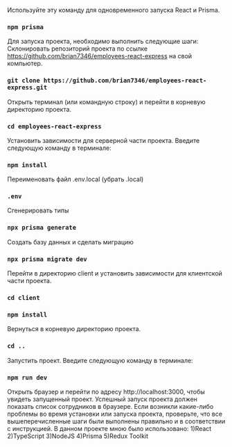 Используйте эту команду для одновременного запуска React и Prisma.
### `npm prisma`
Для запуска проекта, необходимо выполнить следующие шаги:
Склонировать репозиторий проекта по ссылке https://github.com/brian7346/employees-react-express на свой компьютер.
### `git clone https://github.com/brian7346/employees-react-express.git`
Открыть терминал (или командную строку) и перейти в корневую директорию проекта.
### `cd employees-react-express`
Установить зависимости для серверной части проекта. Введите следующую команду в терминале:
### `npm install`
Переименовать файл .env.local (убрать .local)
### `.env`
Сгенерировать типы
### `npx prisma generate`
Создать базу данных и сделать миграцию
### `npx prisma migrate dev`
Перейти в директорию client и установить зависимости для клиентской части проекта.
### `cd client`
### `npm install`
Вернуться в корневую директорию проекта.
### `cd ..`
Запустить проект. Введите следующую команду в терминале:
### `npm run dev`
Открыть браузер и перейти по адресу http://localhost:3000, чтобы увидеть запущенный проект.
Успешный запуск проекта должен показать список сотрудников в браузере. Если возникли какие-либо проблемы во время установки или запуска проекта, проверьте, что все вышеперечисленные шаги были выполнены правильно и в соответствии с инструкцией.
В данном проекте мною было использовано:
1)React
2)TypeScript
3)NodeJS
4)Prisma
5)Redux Toolkit


